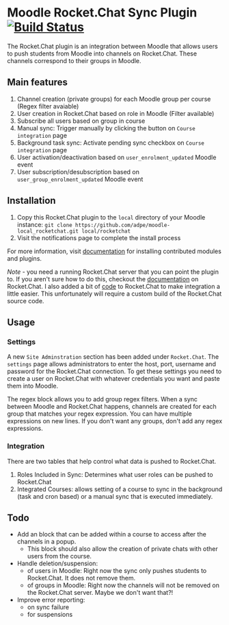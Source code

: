 # Moodle Rocket.Chat Sync Plugin [![Build Status](https://travis-ci.org/adpe/moodle-local_rocketchat.svg?branch=master)](https://travis-ci.org/adpe/moodle-local_rocketchat)

The Rocket.Chat plugin is an integration between Moodle that allows users to push students from Moodle into channels on Rocket.Chat. These channels correspond to their groups in Moodle.

## Main features
1. Channel creation (private groups) for each Moodle group per course (Regex filter avaiable)
2. User creation in Rocket.Chat based on role in Moodle (Filter available)
3. Subscribe all users based on group in course
4. Manual sync: Trigger manually by clicking the button on `Course integration` page
5. Background task sync: Activate pending sync checkbox on `Course integration` page
6. User activation/deactivation based on `user_enrolment_updated` Moodle event
7. User subscription/desubscription based on `user_group_enrolment_updated` Moodle event

## Installation
1. Copy this Rocket.Chat plugin to the `local` directory of your Moodle instance: `git clone https://github.com/adpe/moodle-local_rocketchat.git local/rocketchat`
2. Visit the notifications page to complete the install process

For more information, visit [documentation](http://docs.moodle.org/en/Installing_contributed_modules_or_plugins) for installing contributed modules and plugins.

*Note* - you need a running Rocket.Chat server that you can point the plugin to. If you aren't sure how to do this, checkout the [documentation](https://rocket.chat/docs/installation/) on Rocket.Chat. I also added a bit of [code](https://github.com/getsmarter/rocketchat-api-rest) to Rocket.Chat to make integration a little easier. This unfortunately will require a custom build of the Rocket.Chat source code. 

## Usage
### Settings
A new `Site Adminstration` section has been added under `Rocket.Chat`.  The `settings` page allows administrators to enter the host, port, username and password for the Rocket.Chat connection. To get these settings you need to create a user on Rocket.Chat with whatever credentials you want and paste them into Moodle.

The regex block allows you to add group regex filters. When a sync between Moodle and Rocket.Chat happens, channels are created for each group that matches your regex expression. You can have multiple expressions on new lines. If you don't want any groups, don't add any regex expressions.

### Integration
There are two tables that help control what data is pushed to Rocket.Chat.

1. Roles Included in Sync: Determines what user roles can be pushed to Rocket.Chat
2. Integrated Courses: allows setting of a course to sync in the background (task and cron based) or a manual sync that is executed immediately.

## Todo
- Add an block that can be added within a course to access after the channels in a popup.
  - This block should also allow the creation of private chats with other users from the course.
- Handle deletion/suspension:
  - of users in Moodle: Right now the sync only pushes students to Rocket.Chat. It does not remove them.
  - of groups in Moodle: Right now the channels will not be removed on the Rocket.Chat server. Maybe we don't want that?!
- Improve error reporting:
  - on sync failure
  - for suspensions